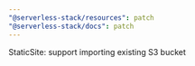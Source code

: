```yaml
---
"@serverless-stack/resources": patch
"@serverless-stack/docs": patch
---
```


StaticSite: support importing existing S3 bucket
